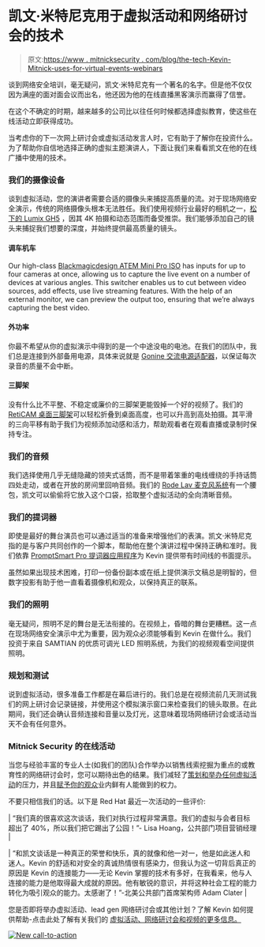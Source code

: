 # 凯文·米特尼克用于虚拟活动和网络研讨会的技术

> 原文:[https://www . mitnicksecurity . com/blog/the-tech-Kevin-Mitnick-uses-for-virtual-events-webinars](https://www.mitnicksecurity.com/blog/the-tech-kevin-mitnick-uses-for-virtual-events-webinars)

谈到网络安全培训，毫无疑问，凯文·米特尼克有一个著名的名字。但是他不仅仅因为满座的面对面会议而出名，他还因为他的在线直播黑客演示而赢得了信誉。

在这个不确定的时期，越来越多的公司比以往任何时候都选择虚拟教育，使这些在线活动立即获得成功。

当考虑你的下一次网上研讨会或虚拟活动发言人时，它有助于了解你在投资什么。为了帮助你自信地选择正确的虚拟主题演讲人，下面让我们来看看凯文在他的在线广播中使用的技术。

### 我们的摄像设备

谈到虚拟活动，您的演讲者需要合适的摄像头来捕捉高质量的流。对于现场网络安全演示，传统的网络摄像头根本无法胜任。我们使用视频行业最好的相机之一，[松下的 Lumix GH5](https://www.amazon.com/PANASONIC-Digital-Camera-Megapixel-Mirrorless/dp/B01MZ3LQQ5) ，因其 4K 拍摄和动态范围而备受推崇。我们能够添加自己的镜头来捕捉我们想要的深度，并始终提供最高质量的镜头。

#### 调车机车

Our high-class [Blackmagicdesign ATEM Mini Pro ISO](https://www.blackmagicdesign.com/products/atemmini) has inputs for up to four cameras at once, allowing us to capture the live event on a number of devices at various angles. This switcher enables us to cut between video sources, add effects, use live streaming features. With the help of an external monitor, we can preview the output too, ensuring that we’re always capturing the best video.

#### 外功率

你最不希望从你的虚拟演示中得到的是一个中途没电的电池。在我们的团队中，我们总是连接到外部备用电源，具体来说就是 [Gonine 交流电源适配器](https://www.amazon.com/gp/product/B01EI2S6OC/ref=ppx_yo_dt_b_asin_title_o02_s00?ie=UTF8&psc=1)，以保证每次录音的质量不会中断。

#### 三脚架

没有什么比不平整、不稳定或廉价的三脚架更能毁掉一个好的视频了。我们的 [RetiCAM 桌面三脚架](https://www.amazon.com/gp/product/B00MT0SKAQ/ref=ppx_yo_dt_b_asin_title_o03_s00?ie=UTF8&psc=1)可以轻松折叠到桌面高度，也可以升高到高处拍摄。其平滑的三向平移有助于我们为视频添加动感和活力，帮助观看者在观看直播或录制时保持专注。

### 我们的音频

我们选择使用几乎无缝隐藏的领夹式话筒，而不是带着笨重的电线缠绕的手持话筒四处走动，或者在开放的房间里回响音频。我们的 [Rode Lav 麦克风系统](https://www.bhphotovideo.com/c/product/1115091-REG/rode_rodlnk_fm_rodelink_wireless_filmmaker_kit.html/?ap=y&ap=y&smp=y&smp=y&lsft=BI%3A514&gclid=CjwKCAjw4MP5BRBtEiwASfwAL48kwL16JT_I873M0IJ1KPupoK_s1XwuvIBCC1aiSSMQXVkQ7z_xNRoCOHgQAvD_BwE)有一个腰包，凯文可以偷偷将它放入这个口袋，拾取整个虚拟活动的全向清晰音频。

### 我们的提词器

即使是最好的舞台演员也可以通过适当的准备来增强他们的表演。凯文·米特尼克指的是与客户共同创作的一个脚本，帮助他在整个演讲过程中保持正确和准时。我们依靠 [PromptSmart Pro 提词器应用程序](https://apps.apple.com/us/app/promptsmart-pro-teleprompter/id894811756)为 Kevin 提供带有时间线的书面提示。

虽然如果出现技术困难，打印一份备份副本或在纸上提供演示文稿总是明智的，但数字投影有助于他一直看着摄像机和观众，以保持真正的联系。

### 我们的照明

毫无疑问，照明不足的舞台是无法衔接的。在视频上，昏暗的舞台更糟糕。这一点在现场网络安全演示中尤为重要，因为观众必须能够看到 Kevin 在做什么。我们投资于来自 SAMTIAN 的优质可调光 LED 照明系统，为我们的视频观看空间提供照明。

### 规划和测试

说到虚拟活动，很多准备工作都是在幕后进行的。我们总是在视频流前几天测试我们的网上研讨会记录链接，并使用这个模拟演示窗口来检查我们的镜头取景。在此期间，我们还会确认音频连接和音量以及灯光，这意味着现场网络研讨会或活动当天不会有任何意外。

### Mitnick Security 的在线活动

当您与经验丰富的专业人士(如我们的团队)合作举办以销售线索挖掘为重点的或教育性的网络研讨会时，您可以期待出色的结果。我们减轻了[策划和举办任何虚拟活动](https://www.mitnicksecurity.com/blog/how-to-plan-and-host-an-incredible-virtual-event)的压力，并且[赋予你的观众](https://www.mitnicksecurity.com/blog/how-a-cybersecurity-keynote-speech-can-empower-your-audience)业内鲜有人能做到的权力。

不要只相信我们的话。以下是 Red Hat 最近一次活动的一些评价:

| “我们真的很喜欢这次谈话，我们对执行过程非常满意。我们的虚拟与会者目标超出了 40%，所以我们把它踢出了公园！”- Lisa Hoang，公共部门项目营销经理 |

| “和凯文谈话是一种真正的荣誉和快乐，真的就像和他一对一，他是如此迷人和迷人。Kevin 的舒适和对安全的真诚热情很有感染力，但我认为这一切背后真正的原因是 Kevin 的连接能力——无论 Kevin 掌握的技术有多好，在我看来，他与人连接的能力是他取得最大成就的原因。他有敏锐的意识，并将这种社会工程的能力转化为吸引观众的能力。太感谢了！”-北美公共部门首席架构师 Adam Clater |

您是否即将举办虚拟活动、lead gen 网络研讨会或其他计划？了解 Kevin 如何提供帮助-点击此处了解有关我们的 [虚拟活动、网络研讨会和视频的更多信息。](https://www.mitnicksecurity.com/virtual-events-webinars-videos)

[![New call-to-action](../Images/8b1bf6d9a8a8e82d4866664b0e0349f7.png)](https://cta-redirect.hubspot.com/cta/redirect/3875471/d8c8de20-b37d-4527-828c-90a8bfad923d)